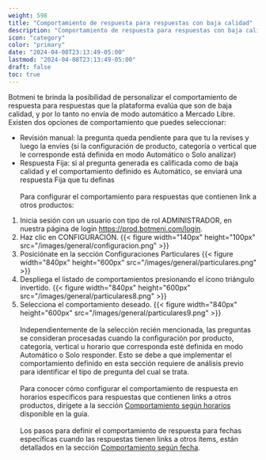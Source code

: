 ```yaml
---
weight: 598
title: "Comportamiento de respuesta para respuestas con baja calidad"
description: "Comportamiento de respuesta para respuestas con baja calidad"
icon: "category"
color: "primary"
date: "2024-04-08T23:13:49-05:00"
lastmod: "2024-04-08T23:13:49-05:00"
draft: false
toc: true
---
```


Botmeni te brinda la posibilidad de personalizar el comportamiento de respuesta para respuestas que la plataforma evalúa que son de baja calidad, y por lo tanto no envía de modo automático a Mercado Libre. 
Existen dos opciones de comportamiento que puedes seleccionar:
- Revisión manual: la pregunta queda pendiente para que tu la revises y luego la envíes (si la configuración de producto, categoría o vertical que le corresponde está definida en modo Automático o Solo analizar)
- Respuesta Fija: si al pregunta generada es calificada como de baja calidad y el comportamiento definido es Automático, se enviará una respuesta Fija que tu definas
<br></br>
Para configurar el comportamiento para respuestas que contienen link a otros productos:
1. Inicia sesión con un usuario con tipo de rol ADMINISTRADOR, en nuestra página de login <https://prod.botmeni.com/login>.
2. Haz clic en CONFIGURACIÓN.
{{< figure width="140px" height="100px" src="/images/general/configuracion.png" >}}
3. Posiciónate en la sección Configuraciones Particulares
{{< figure width="840px" height="600px" src="/images/general/particulares.png" >}}
4. Despliega el listado de comportamientos presionando el ícono triángulo invertido. 
{{< figure width="840px" height="600px" src="/images/general/particulares8.png" >}}
5. Selecciona el comportamiento deseado.
{{< figure width="840px" height="600px" src="/images/general/particulares9.png" >}}	
<br></br>
Independientemente de la selección recién mencionada, las preguntas se consideran procesadas cuando la configuración por producto, categoría, vertical u horario que corresponda esté definida en modo Automático o Solo responder. Esto se debe a que implementar el comportamiento definido en esta sección requiere de análisis previo para identificar el tipo de pregunta del cual se trata.<br></br>
Para conocer cómo configurar el comportamiento de respuesta en horarios específicos para respuestas que contienen links a otros productos, dirígete a la sección [Comportamiento según horarios](../Configuración_comportamiento_respuesta/Horarios_solo_analizar.md) disponible en la guía.<br></br>
Los pasos para definir el comportamiento de respuesta para fechas específicas cuando las respuestas tienen links a otros ítems, están detallados en la sección [Comportamiento según fecha](../Configuración_comportamiento_respuesta/Dias_festivos.md).<br></br>